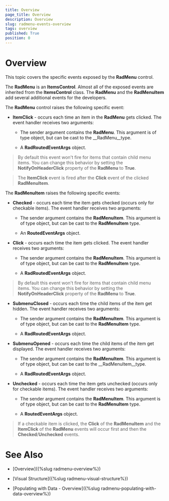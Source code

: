```yaml
---
title: Overview
page_title: Overview
description: Overview
slug: radmenu-events-overview
tags: overview
published: True
position: 0
---
```


# Overview

This topic covers the specific events exposed by the __RadMenu__ control.
        

The __RadMenu__ is an __ItemsControl__. Almost all of the exposed events are inherited from the __ItemsControl__ class. The __RadMenu__ and the __RadMenuItem__ add several additional events for the developers.        

The __RadMenu__ control raises the following specific event:        

* __ItemClick__ - occurs each time an item in the __RadMenu__ gets clicked. The event handler receives two arguments:            

	* The sender argument contains the __RadMenu__. This argument is of type object, but can be cast to the __RadMenu__type.              

	* A __RadRoutedEventArgs__ object.              

>By default this event won't fire for items that contain child menu items. You can change this behavior by setting the __NotifyOnHeaderClick__ property of the __RadMenu__ to __True__.          

>The __ItemClick__ event is fired after the __Click__ event of the clicked __RadMenuItem__.          

The __RadMenuItem__ raises the following specific events:        

* __Checked__ - occurs each time the item gets checked (occurs only for checkable items). The event handler receives two arguments:            

	* The sender argument contains the __RadMenuItem__. This argument is of type object, but can be cast to the __RadMenuItem__ type.              

	* An __RoutedEventArgs__ object.              

* __Click__ - occurs each time the item gets clicked. The event handler receives two arguments:            

	* The sender argument contains the __RadMenuItem__. This argument is of type object, but can be cast to the __RadMenuItem__ type.

	* A __RadRoutedEventArgs__ object.

>By default this event won't fire for items that contain child menu items. You can change this behavior by setting the __NotifyOnHeaderClick__ property of the __RadMenu__ to __True__.

* __SubmenuClosed__ - occurs each time the child items of the item get hidden. The event handler receives two arguments:

	* The sender argument contains the __RadMenuItem__. This argument is of type object, but can be cast to the __RadMenuItem__ type.

	* A __RadRoutedEventArgs__ object.

* __SubmenuOpened__ - occurs each time the child items of the item get displayed. The event handler receives two arguments:

	* The sender argument contains the __RadMenuItem__. This argument is of type object, but can be cast to the __RadMenuItem__type.

	* A __RadRoutedEventArgs__ object.

* __Unchecked__ - occurs each time the item gets unchecked (occurs only for checkable items). The event handler receives two arguments:

	* The sender argument contains the __RadMenuItem__. This argument is of type object, but can be cast to the __RadMenuItem__ type.

	* A __RoutedEventArgs__ object.

>If a checkable item is clicked, the __Click__ of the __RadMenuItem__ and the __ItemClick__ of the __RadMenu__ events will occur first and then the __Checked__/__Unchecked__ events.

# See Also

 * [Overview]({%slug radmenu-overview%})

 * [Visual Structure]({%slug radmenu-visual-structure%})

 * [Populating with Data - Overview]({%slug radmenu-populating-with-data-overview%})
